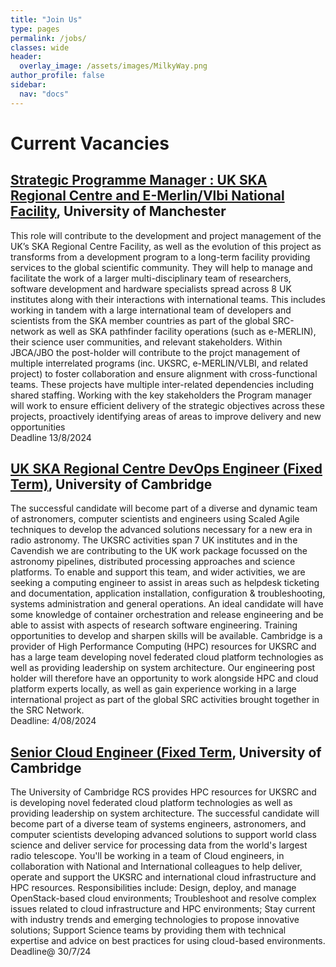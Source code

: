 ```yaml
---
title: "Join Us"
type: pages
permalink: /jobs/
classes: wide
header:
  overlay_image: /assets/images/MilkyWay.png
author_profile: false
sidebar: 
  nav: "docs"
---
```

# Current Vacancies
## [Strategic Programme Manager : UK SKA Regional Centre and E-Merlin/Vlbi National Facility](https://www.jobs.manchester.ac.uk/Job/JobDetail?JobId=29550), University of Manchester
This role will contribute to the development and project management of the UK’s SKA Regional Centre Facility, as well as the evolution of this project as transforms from a development program to a long-term facility providing services to the global scientific community. They will help to manage and facilitate the work of a larger multi-disciplinary team of researchers, software development and hardware specialists spread across 8 UK institutes along with their interactions with international teams. This includes working in tandem with a large international team of developers and scientists from the SKA member countries as part of the global SRC-network as well as SKA pathfinder facility operations (such as e-MERLIN), their science user communities, and relevant stakeholders.  Within JBCA/JBO the post-holder will contribute to the projct management of multiple interrelated programs (inc. UKSRC, e-MERLIN/VLBI, and related project) to foster collaboration and ensure alignment with cross-functional teams. These projects have multiple inter-related dependencies including shared staffing. Working with the key stakeholders the Program manager will work to ensure efficient delivery of the strategic objectives across these projects, proactively identifying areas of areas to improve delivery and new opportunities  
Deadline 13/8/2024

## [UK SKA Regional Centre DevOps Engineer (Fixed Term)](https://www.jobs.cam.ac.uk/job/47347/), University of Cambridge 
The successful candidate will become part of a diverse and dynamic team of astronomers, computer scientists and engineers using Scaled Agile techniques to develop the advanced solutions necessary for a new era in radio astronomy. The UKSRC activities span 7 UK institutes and in the Cavendish we are contributing to the UK work package focussed on the astronomy pipelines, distributed processing approaches and science platforms. To enable and support this team, and wider activities, we are seeking a computing engineer to assist in areas such as helpdesk ticketing and documentation, application installation, configuration & troubleshooting, systems administration and general operations. An ideal candidate will have some knowledge of container orchestration and release engineering and be able to assist with aspects of research software engineering. Training opportunities to develop and sharpen skills will be available. Cambridge is a provider of High Performance Computing (HPC) resources for UKSRC and has a large team developing novel federated cloud platform technologies as well as providing leadership on system architecture. Our engineering post holder will therefore have an opportunity to work alongside HPC and cloud platform experts locally, as well as gain experience working in a large international project as part of the global SRC activities brought together in the SRC Network.  
Deadline: 4/08/2024

## [Senior Cloud Engineer (Fixed Term](https://www.jobs.cam.ac.uk/job/47310/), University of Cambridge
The University of Cambridge RCS provides HPC resources for UKSRC and is developing novel federated cloud platform technologies as well as providing leadership on system architecture. The successful candidate will become part of a diverse team of systems engineers, astronomers, and computer scientists developing advanced solutions to support world class science and deliver service for processing data from the world's largest radio telescope. You'll be working in a team of Cloud engineers, in collaboration with National and International colleagues to help deliver, operate and support the UKSRC and international cloud infrastructure and HPC resources. Responsibilities include: Design, deploy, and manage OpenStack-based cloud environments; Troubleshoot and resolve complex issues related to cloud infrastructure and HPC environments; Stay current with industry trends and emerging technologies to propose innovative solutions; Support Science teams by providing them with technical expertise and advice on best practices for using cloud-based environments.
Deadline@ 30/7/24
